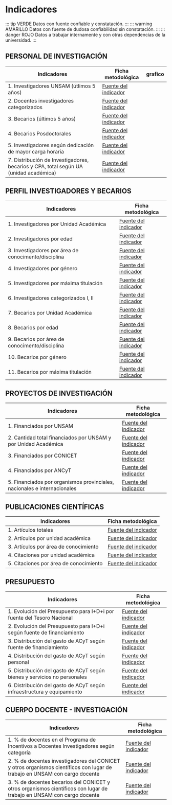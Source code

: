 # Indicadores

::: tip VERDE
Datos con fuente confiable y constatación.
:::
::: warning AMARILLO
Datos con fuente de dudosa confiabilidad sin constatación.
:::
::: danger ROJO
Datos a trabajar internamente y con otras dependencias de la universidad.
:::

## PERSONAL DE INVESTIGACIÓN

| Indicadores                                                                                                    | Ficha metodológica                                                                                            | grafico                                                                                                                                                           |
| -------------------------------------------------------------------------------------------------------------- | ------------------------------------------------------------------------------------------------------------- | ----------------------------------------------------------------------------------------------------------------------------------------------------------------- |
| <div class="amarillo"></div> 1. Investigadores UNSAM (útlimos 5 años)                                          | <a href="./InvestigadoresUnsam(ultimos5anos).pdf" target="_blank">Fuente del indicador</a>                    |                                                                                                                                                                   |
| <div class="verde"></div> 2. Docentes investigadores categorizados                                             | <a href="./docentes-investigadores-categorizados.pdf" target="_blank">Fuente del indicador</a>                | <GChart type="BarChart" :data="categorizados" :options="opcionescategorizados"/>                                                                                  |
| <div class="amarillo"></div> 3. Becarios (últimos 5 años)                                                      | <a href="<./becariosUnsam(ultimos5anos).pdf" target="_blank">Fuente del indicador</a>                         |                                                                                                                                                                   |
| <div class="rojo"></div> 4. Becarios Posdoctorales                                                             | <a href="./becariosposdoctorales.pdf" target="_blank">Fuente del indicador</a>                                |                                                                                                                                                                   |
| <div class="verde"></div> 5. Investigadores según dedicación de mayor carga horaria                            | <a href="./investigadoressegundedicacion.pdf" target="_blank">Fuente del indicador</a>                        | <GChart type="PieChart" :data="investigadoressegundedicacion" :options="opcionesinvestigadoressegundedicacion"/>                                                  |  |
| <div class="verde"></div> 7. Distribución de Investigadores, becarios y CPA, total según UA (unidad académica) | <a href="./distribuciondeinvestigadoresbecariosycpatotalsegunua.pdf" target="_blank">Fuente del indicador</a> | <GChart type="ColumnChart" :data="distribucionDeInvestigadoresBecariosyCpaTotalSegunUa" :options="opcionesDistribucionDeInvestigadoresBecariosyCpaTotalSegunUa"/> |  |

## PERFIL INVESTIGADORES Y BECARIOS

| Indicadores                                                                    | Ficha metodológica                                                                                     |
| ------------------------------------------------------------------------------ | ------------------------------------------------------------------------------------------------------ |
| <div class="verde"></div> 1. Investigadores por Unidad Académica               | <a href="./investigadoresporunidadacademica.pdf" target="_blank">Fuente del indicador</a>              |
| <div class="verde"></div> 2. Investigadores por edad                           | <a href="./investigadoresporedad.pdf" target="_blank">Fuente del indicador</a>                         |
| <div class="verde"></div> 3. Investigadores por área de conocimento/disciplina | <a href="./investigadoresporareadeconocimientodisciplina.pdf" target="_blank">Fuente del indicador</a> |
| <div class="verde"></div> 4. Investigadores por género                         | <a href="./investigadoresporgenero.pdf" target="_blank">Fuente del indicador</a>                       |
| <div class="verde"></div> 5. Investigadores por máxima titulación              | <a href="./investigadorespormaximatitulacion.pdf" target="_blank">Fuente del indicador</a>             |
| <div class="verde"></div> 6. Investigadores categorizados I, II                | <a href="./investigadorescategorizadosIyII.pdf" target="_blank">Fuente del indicador</a>               |
| <div class="verde"></div> 7. Becarios por Unidad Académica                     | <a href="./becariosporunidadacademica.pdf" target="_blank">Fuente del indicador</a>                    |
| <div class="verde"></div> 8. Becarios por edad                                 | <a href="./becariosporedad.pdf" target="_blank">Fuente del indicador</a>                               |
| <div class="verde"></div> 9. Becarios por área de conocimento/disciplina       | <a href="./becariosporareadeconocimiento.pdf" target="_blank">Fuente del indicador</a>                 |
| <div class="verde"></div> 10. Becarios por género                              | <a href="./becariosporgenero.pdf" target="_blank">Fuente del indicador</a>                             |
| <div class="verde"></div> 11. Becarios por máxima titulación                   | <a href="./becariospormaximatitulacion.pdf" target="_blank">Fuente del indicador</a>                   |

## PROYECTOS DE INVESTIGACIÓN

| Indicadores                                                                                       | Ficha metodológica                                                                                                 |
| ------------------------------------------------------------------------------------------------- | ------------------------------------------------------------------------------------------------------------------ |
| <div class="verde"></div> 1. Financiados por UNSAM                                                | <a href="./proyectosdeinvestigaciónfinanciadosporunsam.pdf" target="_blank">Fuente del indicador</a>               |
| <div class="verde"></div> 2. Cantidad total financiados por UNSAM y por Unidad Académica          | <a href="./publicaciones-por-unidad-academica.pdf" target="_blank">Fuente del indicador</a>                        |
| <div class="amarillo"></div> 3. Financiados por CONICET                                           | <a href="./proyectosdeinvestigaciónfinanciadosporconicetancyptyotros.pdf" target="_blank">Fuente del indicador</a> |
| <div class="amarillo"></div> 4. Financiados por ANCyT                                             | <a href="./financiadosporagencia.pdf" target="_blank">Fuente del indicador</a>                                     |
| <div class="rojo"></div> 5. Financiados por organismos provinciales, nacionales e internacionales | <a href="./financiadosporopnei.pdf" target="_blank">Fuente del indicador</a>                                       |

## PUBLICACIONES CIENTÍFICAS

| Indicadores                                                      | Ficha metodológica                                                                           |
| ---------------------------------------------------------------- | -------------------------------------------------------------------------------------------- |
| <div class="verde"></div> 1. Artículos totales                   | <a href="./Articulostotales.pdf" target="_blank">Fuente del indicador</a>                    |
| <div class="verde"></div> 2. Artículos por unidad académica      | <a href="./articulos-por-unidad-academica.pdf" target="_blank">Fuente del indicador</a>      |
| <div class="verde"></div> 3. Artículos por área de conocimiento  | <a href="./articulos-por-area-de-conocimiento.pdf" target="_blank">Fuente del indicador</a>  |
| <div class="verde"></div> 4. Citaciones por unidad académica     | <a href="./citaciones-por-unidad-academica.pdf" target="_blank">Fuente del indicador</a>     |
| <div class="verde"></div> 5. Citaciones por área de conocimiento | <a href="./citaciones-por-area-de-conocimiento.pdf" target="_blank">Fuente del indicador</a> |

## PRESUPUESTO

| Indicadores                                                                                       | Ficha metodológica                                                                                              |
| ------------------------------------------------------------------------------------------------- | --------------------------------------------------------------------------------------------------------------- |
| <div class="rojo"></div> 1. Evolución del Presupuesto para I+D+i por fuente del Tesoro Nacional   | <a href="./presupuesto-i-d-i-tesoro-nacional.pdf" target="_blank">Fuente del indicador</a>                      |
| <div class="rojo"></div> 2. Evolución del Presupuesto para I+D+i según fuente de financiamiento   | <a href="./presupuesto-i-d-i-fuente-financiamiento.pdf" target="_blank">Fuente del indicador</a>                |
| <div class="rojo"></div> 3. Distribución del gasto de ACyT según fuente de financiamiento         | <a href="./distribucion-gasto-acyt-fuente-financiamiento.pdf" target="_blank">Fuente del indicador</a>          |
| <div class="rojo"></div> 4. Distribución del gasto de ACyT según personal                         | <a href="./distribucion-gasto-acyt-presonal.pdf" target="_blank">Fuente del indicador</a>                       |
| <div class="rojo"></div> 5. Distribución del gasto de ACyT según bienes y servicios no personales | <a href="./distribucion-gasto-acyt-bienes-servicios-no-personales.pdf" target="_blank">Fuente del indicador</a> |
| <div class="rojo"></div> 6. Distribución del gasto de ACyT según infraestructura y equipamiento   | <a href="./distribucion-gasto-acyt-infraestructurta-equipamiento.pdf" target="_blank">Fuente del indicador</a>  |

## CUERPO DOCENTE - INVESTIGACIÓN

| Indicadores                                                                                                                                          | Ficha metodológica                                                                                                                         |
| ---------------------------------------------------------------------------------------------------------------------------------------------------- | ------------------------------------------------------------------------------------------------------------------------------------------ |
| <div class="verde"></div> 1. % de docentes en el Programa de Incentivos a Docentes Investigadores según categoría                                    | <a href="./cantidad-docentes-programa-incentivos-por-categoria.pdf" target="_blank">Fuente del indicador</a>                               |
| <div class="verde"></div> 2. % de docentes investigadores del CONICET y otros organismos científicos con lugar de trabajo en UNSAM con cargo docente | <a href="./docente-investigadores-conicet-otros-con-lugar-de-trabajo-unsam-con-cargo-docente.pdf" target="_blank">Fuente del indicador</a> |
| <div class="verde"></div> 3. % de docentes becarios del CONICET y otros organismos científicos con lugar de trabajo en UNSAM con cargo docente       | <a href="./docente-becarios-conicet-otros-con-lugar-de-trabajo-unsam-con-cargo-docente.pdf" target="_blank">Fuente del indicador</a>       |

<script>
import Vue from 'vue'
import VueGoogleCharts from 'vue-google-charts'
import { GChart } from 'vue-google-charts'
import './indicadores.css'
import * as data from './indicadores.js'
Vue.use(VueGoogleCharts)
export default {
  components: {
    GChart
  },
  data: () => data.data
  }
</script>
